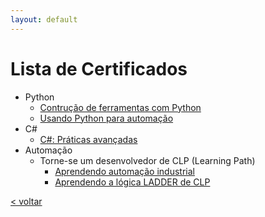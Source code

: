 ```yaml
---
layout: default
---
```


<!-- [< voltar](/) -->

# Lista de Certificados

- Python
    - [Contrução de ferramentas com Python](./CertificateOfCompletion_Building%20Tools%20with%20Python.pdf)
    - [Usando Python para automação](./CertificateOfCompletion_Using%20Python%20for%20Automation.pdf)
- C#
    - [C#: Práticas avançadas](./CertificateOfCompletion_C%20Advanced%20Practices.pdf)
- Automação
    - Torne-se um desenvolvedor de CLP (Learning Path)
        - [Aprendendo automação industrial](./CertificateOfCompletion_Learning%20Industrial%20Automation.pdf)
        - [Aprendendo a lógica LADDER de CLP](./CertificateOfCompletion_Learning%20PLC%20Ladder%20Logic.pdf)

[< voltar](/)